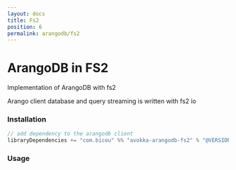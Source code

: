 ```yaml
---
layout: docs
title: Fs2
position: 6
permalink: arangodb/fs2
---
```


# ArangoDB in FS2

Implementation of ArangoDB with fs2

Arango client database and query streaming is written with fs2 io

### Installation

```scala
// add dependency to the arangodb client
libraryDependencies += "com.bicou" %% "avokka-arangodb-fs2" % "@VERSION@"
```

### Usage


